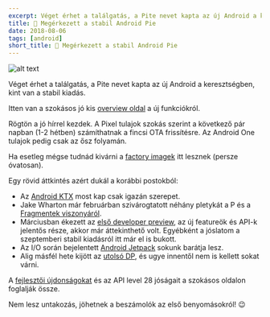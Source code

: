 ```yaml
---
excerpt: Véget érhet a találgatás, a Pite nevet kapta az új Android a keresztségben, kint van a stabil kiadás.
title: 🥧 Megérkezett a stabil Android Pie
date: 2018-08-06
tags: [android]
short_title: 🥧 Megérkezett a stabil Android Pie
---
```


![alt text](https://appcraft.hu/assets/img/android-pie-01.png)

Véget érhet a találgatás, a Pite nevet kapta az új Android a keresztségben, kint van a stabil kiadás.

Itten van a szokásos jó kis [overview oldal](http://bit.ly/android-pie-overview) a új funkciókról.

Rögtön a jó hírrel kezdek. A Pixel tulajok szokás szerint a következő pár napban (1-2 hétben) számíthatnak a fincsi OTA frissítésre. Az Android One tulajok pedig csak az ősz folyamán.

Ha esetleg mégse tudnád kivárni a [factory imagek](http://bit.ly/android-pie-images) itt lesznek (persze óvatosan).

Egy rövid áttkintés azért dukál a korábbi postokból:
- Az [Android KTX](http://bit.ly/acfb-android-ktx) most kap csak igazán szerepet.
- Jake Wharton már februárban szivárogtatott néhány pletykát a P és a [Fragmentek viszonyáról](http://bit.ly/acfb-wharton-fragment).
- Márciusban ékezett az [első developer preview](http://bit.ly/acfb-android-p-dp1), az új featureök és API-k jelentős része, akkor már áttekinthető volt. Egyébként a jóslatom a szeptemberi stabil kiadásról itt már el is bukott.
- Az I/O során bejelentett [Android Jetpack](http://bit.ly/acfb-io18-android-jetpack) sokunk barátja lesz.
- Alig másfél hete kijött az [utolsó DP](http://bit.ly/acs-android-dp5), és ugye innentől nem is kellett sokat várni.

A [fejlesztői újdonságokat](http://bit.ly/android-pie-dev-overview) és az API level 28 jóságait a szokásos oldalon foglalják össze.

Nem lesz untakozás, jöhetnek a beszámolók az első benyomásokról! 😉

